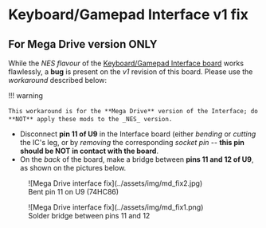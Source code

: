 # Keyboard/Gamepad Interface v1 fix

## For Mega Drive version ONLY

While the _NES flavour_ of the [Keyboard/Gamepad Interface board](keyboard.md) works flawlessly, a **bug** is present on the _v1_ revision of this board. Please use the _workaround_ described below:

!!! warning

	This workaround is for the **Mega Drive** version of the Interface; do **NOT** apply these mods to the _NES_ version.

* Disconnect **pin 11 of U9** in the Interface board (either _bending_ or _cutting_ the IC's leg, or by _removing_ the corresponding _socket pin_ -- **this pin should be NOT in contact with the board**.
* On the _back_ of the board, make a bridge between **pins 11 and 12 of U9**, as shown on the pictures below.

<figure markdown>
![Mega Drive interface fix](../assets/img/md_fix2.jpg)
<figcaption>Bent pin 11 on U9 (74HC86)</figcaption>
</figure>
<figure markdown>
![Mega Drive interface fix](../assets/img/md_fix1.png)
<figcaption>Solder bridge between pins 11 and 12</figcaption>
</figure>

